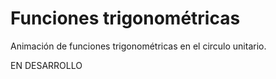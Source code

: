 # Funciones trigonométricas

Animación de funciones trigonométricas en el circulo unitario.

EN DESARROLLO